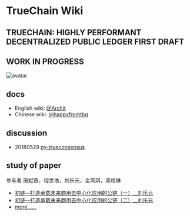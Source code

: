 # TrueChain Wiki

## TRUECHAIN: HIGHLY PERFORMANT DECENTRALIZED PUBLIC LEDGER FIRST DRAFT
## WORK IN PROGRESS
![avatar](https://github.com/truechain/wiki/blob/master/architecture.jpg)

## docs
* English wiki: [@Archit](https://github.com/truechain/wiki/blob/master/docs-en/index.rst)
* Chinese wiki: [@happyfromtbq](https://github.com/truechain/wiki/blob/master/docs-cn/index.rst)

## discussion 
* 20180529 [py-trueconsensus](https://github.com/truechain/wiki/blob/master/discussion/20180529.md)

## study of paper 
参与者 唐斌奇，程世浩，刘乐元，金燕琪，邓格琳
* [初链--打造承载未来商用去中心化应用的公链（一）__刘乐元](https://github.com/truechain/wiki/tree/master/paper/Truechain_thoughts_liuleyuan.md)
* [初链--打造承载未来商用去中心化应用的公链（二）__刘乐元](https://github.com/truechain/wiki/tree/master/paper/Truechain_thoughts_liuleyuan_2.md)
* [more……](https://github.com/truechain/wiki/tree/master/paper/README.md)